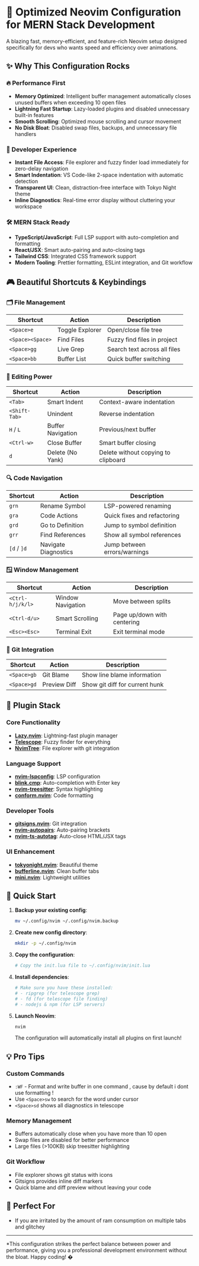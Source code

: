 # 🚀 Optimized Neovim Configuration for MERN Stack Development

A blazing fast, memory-efficient, and feature-rich Neovim setup designed specifically for devs who wants speed and efficiency over animations.

## ✨ Why This Configuration Rocks

### 🔥 Performance First
- **Memory Optimized**: Intelligent buffer management automatically closes unused buffers when exceeding 10 open files
- **Lightning Fast Startup**: Lazy-loaded plugins and disabled unnecessary built-in features
- **Smooth Scrolling**: Optimized mouse scrolling and cursor movement
- **No Disk Bloat**: Disabled swap files, backups, and unnecessary file handlers

### 🎯 Developer Experience
- **Instant File Access**: File explorer and fuzzy finder load immediately for zero-delay navigation
- **Smart Indentation**: VS Code-like 2-space indentation with automatic detection
- **Transparent UI**: Clean, distraction-free interface with Tokyo Night theme
- **Inline Diagnostics**: Real-time error display without cluttering your workspace

### 🛠️ MERN Stack Ready
- **TypeScript/JavaScript**: Full LSP support with auto-completion and formatting
- **React/JSX**: Smart auto-pairing and auto-closing tags
- **Tailwind CSS**: Integrated CSS framework support
- **Modern Tooling**: Prettier formatting, ESLint integration, and Git workflow

## 🎮 Beautiful Shortcuts & Keybindings

### 🗂️ File Management
| Shortcut | Action | Description |
|----------|--------|-------------|
| `<Space>e` | Toggle Explorer | Open/close file tree |
| `<Space><Space>` | Find Files | Fuzzy find files in project |
| `<Space>gg` | Live Grep | Search text across all files |
| `<Space>bb` | Buffer List | Quick buffer switching |

### 📝 Editing Power
| Shortcut | Action | Description |
|----------|--------|-------------|
| `<Tab>` | Smart Indent | Context-aware indentation |
| `<Shift-Tab>` | Unindent | Reverse indentation |
| `H` / `L` | Buffer Navigation | Previous/next buffer |
| `<Ctrl-w>` | Close Buffer | Smart buffer closing |
| `d` | Delete (No Yank) | Delete without copying to clipboard |

### 🔍 Code Navigation
| Shortcut | Action | Description |
|----------|--------|-------------|
| `grn` | Rename Symbol | LSP-powered renaming |
| `gra` | Code Actions | Quick fixes and refactoring |
| `grd` | Go to Definition | Jump to symbol definition |
| `grr` | Find References | Show all symbol references |
| `[d` / `]d` | Navigate Diagnostics | Jump between errors/warnings |

### 🪟 Window Management
| Shortcut | Action | Description |
|----------|--------|-------------|
| `<Ctrl-h/j/k/l>` | Window Navigation | Move between splits |
| `<Ctrl-d/u>` | Smart Scrolling | Page up/down with centering |
| `<Esc><Esc>` | Terminal Exit | Exit terminal mode |

### 🎨 Git Integration
| Shortcut | Action | Description |
|----------|--------|-------------|
| `<Space>gb` | Git Blame | Show line blame information |
| `<Space>gd` | Preview Diff | Show git diff for current hunk |

## 🔧 Plugin Stack

### Core Functionality
- **[Lazy.nvim](https://github.com/folke/lazy.nvim)**: Lightning-fast plugin manager
- **[Telescope](https://github.com/nvim-telescope/telescope.nvim)**: Fuzzy finder for everything
- **[NvimTree](https://github.com/nvim-tree/nvim-tree.lua)**: File explorer with git integration

### Language Support
- **[nvim-lspconfig](https://github.com/neovim/nvim-lspconfig)**: LSP configuration
- **[blink.cmp](https://github.com/saghen/blink.cmp)**: Auto-completion with Enter key
- **[nvim-treesitter](https://github.com/nvim-treesitter/nvim-treesitter)**: Syntax highlighting
- **[conform.nvim](https://github.com/stevearc/conform.nvim)**: Code formatting

### Developer Tools
- **[gitsigns.nvim](https://github.com/lewis6991/gitsigns.nvim)**: Git integration
- **[nvim-autopairs](https://github.com/windwp/nvim-autopairs)**: Auto-pairing brackets
- **[nvim-ts-autotag](https://github.com/windwp/nvim-ts-autotag)**: Auto-close HTML/JSX tags

### UI Enhancement
- **[tokyonight.nvim](https://github.com/folke/tokyonight.nvim)**: Beautiful theme
- **[bufferline.nvim](https://github.com/akinsho/bufferline.nvim)**: Clean buffer tabs
- **[mini.nvim](https://github.com/echasnovski/mini.nvim)**: Lightweight utilities

## 🚀 Quick Start

1. **Backup your existing config**:
   ```bash
   mv ~/.config/nvim ~/.config/nvim.backup
   ```

2. **Create new config directory**:
   ```bash
   mkdir -p ~/.config/nvim
   ```

3. **Copy the configuration**:
   ```bash
   # Copy the init.lua file to ~/.config/nvim/init.lua
   ```

4. **Install dependencies**:
   ```bash
   # Make sure you have these installed:
   # - ripgrep (for telescope grep)
   # - fd (for telescope file finding)
   # - nodejs & npm (for LSP servers)
   ```

5. **Launch Neovim**:
   ```bash
   nvim
   ```

   The configuration will automatically install all plugins on first launch!

## 💡 Pro Tips

### Custom Commands
- `:WF` - Format and write buffer in one command ,  cause by default i dont use formatting !
- Use `<Space>sw` to search for the word under cursor
- `<Space>sd` shows all diagnostics in telescope

### Memory Management
- Buffers automatically close when you have more than 10 open
- Swap files are disabled for better performance
- Large files (>100KB) skip treesitter highlighting

### Git Workflow
- File explorer shows git status with icons
- Gitsigns provides inline diff markers
- Quick blame and diff preview without leaving your code

## 🎯 Perfect For
- If you are irritated by the amount of ram consumption on multiple tabs and glitchey


---

*This configuration strikes the perfect balance between power and performance, giving you a professional development environment without the bloat. Happy coding! �
